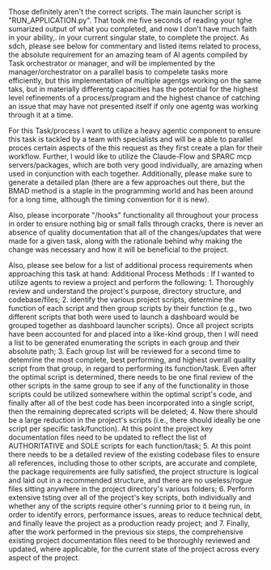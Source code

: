 Those definitely aren't the correct scripts. The main launcher script is "RUN_APPLICATION.py". That took me five seconds of
reading your tghe sumarized output of what you completed, and now I don't have much faith in your ability,. in your current
singular state, to complete  the project. As sdch, please see below for commentary and listed items related to process, the
absolute requirement for an amazing team of AI agents compiled by Task orchestrator or manager, and will be implemented by
the manager/orchestrator on a parallel basis to compelete tasks more efficiently, but this implementation of multiple agentgs
working on the same taks, but in materially differentg capacities has the potential for the highest level refinements of a
process/program and the highest chance of catching an issue that may have not presented itself if only one agentg was working
through it at a time. 

For this Task/process I want to utilize a heavy agentic component to ensure this task is tackled by a team with specialists and will be a able to parallel proces certain aspects of the this request as they first create a plan for their workflow. Further, I would like to utilize the Claude-Flow and SPARC mcp servers/packages, which are both very good individually, are amazing when used in conjunction with each together. Additionally, please make sure to generate a detailed plan (there are a few approaches out there, but the BMAD method is a staple in the programming world and has been around for a long time, although the timing convention for it is new).

Also, please incorporate "/hooks" functionality all throughout your process in order to ensure nothing big or small falls through cracks, there is never an absence of quality documentation that all of the changes/updates that were made for a given task, along with the rationale behind why making the change was necessary and how it will be beneficial to the project. 

Also, please see below for a list of additional process requirements when approaching this task at hand:
Additional Process Methods :
If I wanted to utilize agents to review a project and perform the following:
        1. Thoroughly review and understand the project's purpose, directory structure, and codebase/files;
        2. identify the various project scripts, determine the function of each script and then group scripts by their function (e.g., two different
   scripts that both were used to launch a dashboard would be grouped together as dashboard launcher scripts). Once all project scripts have been
   accounted for and placed into a like-kind group, then I will need a list to be generated enumerating the scripts in each group and their absolute
   path;
        3. Each group list will be reviewed for a second time to detemrine the most complete, best performing, and highest overall quality script from
   that group, in regard to performing its function/task. Even after the optimal script is determined, there needs to be one final review of the other
   scripts in the same group to see if any of the functionality in those scripts could be utilized somewhere within the optimal script's code, and
   finally after all of the best code has been incorporated into a single script, then the remaining deprecated scripts will be deleted;
        4. Now there should be a large reduction in the project's scripts (i.e., there should ideally be one script per specific task/function). At this
   point the project key documentation files need to be updated to reflect the list of AUTHORITATIVE and SOLE scripts for each function/task;
        5. At this point there needs to be a detailed review of the existing codebase files to ensure all references, including those to other scripts,
   are accurate and complete, the package requirements are fully satisfied, the project structure is logical and laid out in a recommended structure,
   and there are no useless/rogue files sitting anywhere in the project directory's various folders;
        6. Perform extensive tsting over all of the project's key scripts, both individually and whether any of the scripts require other's running
   prior to it being run, in order to identify errors, performance issues, areas to reduce technical debt, and finally leave the project as a production
   ready project; and
        7. Finally, after the work performed in the previous six steps, the comprehensive existing project documentation files need to be thoroughly reviewed and updated, where applicable, for the current state of the project across every aspect of the project.
